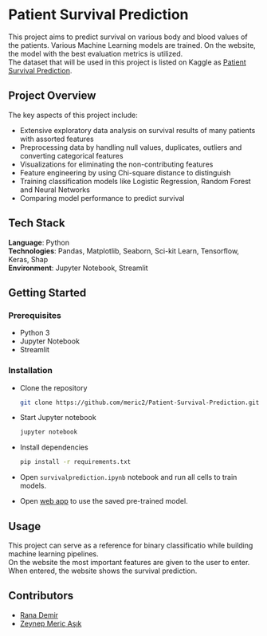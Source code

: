 # Patient Survival Prediction
This project aims to predict survival on various body and blood values of the patients. Various Machine Learning models are trained. On the website, the model with the best evaluation metrics is utilized.  
The dataset that will be used in this project is listed on Kaggle as [Patient Survival Prediction](https://www.kaggle.com/datasets/mitishaagarwal/patient).  

## Project Overview

The key aspects of this project include:

- Extensive exploratory data analysis on survival results of many patients with assorted features  
- Preprocessing data by handling null values, duplicates, outliers and converting categorical features  
- Visualizations for eliminating the non-contributing features  
- Feature engineering by using Chi-square distance to distinguish  
- Training classification models like Logistic Regression, Random Forest and Neural Networks  
- Comparing model performance to predict survival  

## Tech Stack

**Language**: Python  
**Technologies**: Pandas, Matplotlib, Seaborn, Sci-kit Learn, Tensorflow, Keras, Shap     
**Environment**: Jupyter Notebook, Streamlit    

## Getting Started  

### Prerequisites
- Python 3  
- Jupyter Notebook
- Streamlit  

### Installation

- Clone the repository
  ```bash
  git clone https://github.com/meric2/Patient-Survival-Prediction.git
  ```

- Start Jupyter notebook
  ```bash
  jupyter notebook
  ```

- Install dependencies
  ```bash
  pip install -r requirements.txt
  ```
  
- Open `survivalprediction.ipynb` notebook and run all cells to train models.  
- Open [web app](https://meric2-patient-survival-prediction-yap470-app-rmgogf.streamlit.app/) to use the saved pre-trained model.  


## Usage

This project can serve as a reference for binary classificatio while building machine learning pipelines.  
On the website the most important features are given to the user to enter. When entered, the website shows the survival prediction.  

## Contributors

- [Rana Demir](https://github.com/demirrana)  
- [Zeynep Meriç Aşık](https://github.com/meric2)
